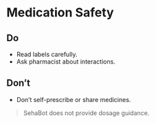 # Medication Safety

## Do
- Read labels carefully.
- Ask pharmacist about interactions.

## Don’t
- Don’t self-prescribe or share medicines.

> SehaBot does not provide dosage guidance.
